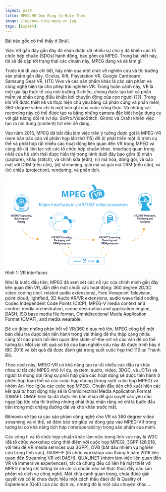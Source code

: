 ```yaml
---
layout: post
title: MPEG-VR One Ring to Rule Them
image: /img/one-ring-mpeg-vr.jpg
tags: [Expert]
---
```


Bài báo gốc có thể thấy ở [[link](https://bitmovin.com/mpeg-vr-one-ring-rule)].

Việc VR gần đây gần đây đã nhận được rất nhiều sự chú ý đã khiến các tổ chức hợp chuẩn (SDOs) hành động, bao gồm cả MPEG. Trong bài viết này, tôi sẽ đề cập tới trạng thái các chuẩn này, MPEG đang và sẽ làm gì.

Trước khi đi vào chi tiết, hãy nhìn qua một chút về nghiên cứu và thị trường sản phẩm gần đây. Oculus, Rift, Playstation VR, Google Cardboard, Samsung Gear VR, HTC Vive và các sản phẩm khác là các sản phẩm và công nghệ hiện tại cho phép trải nghiêm VR. Trong hoàn cảnh này, VR là một giả lập thực tế của môi trường 3 chiều, chúng được tạo bởi cả phần mềm và phần cứng điều khiển bởi chuyển động của con người (??). Trong khi VR được thiết kế và thực hiện chủ yếu bằng cả phần cừng và phần mềm, 360-degree video chỉ là một bản ghi của cuộc sống thực. Và những cái recording này có thể được tạo ra bằng những camera đặc biệt hoặc dụng cụ với giá tương đối rẻ (ví dụ: GoPro/VideoStitch, Girotic và Orah) khiến việc tạo ra nội dung (content) trở nên dễ dàng.

Vào năm 2016, MPEG đã bắt đầu làm việc trên ý tưởng được gọi là MPEG-VR (xem bản báo cáo về phiên họp lần thứ 115) để (i) phát triển một lộ trình cụ thể và phối hợp rất nhiều các hoạt động liên quan đến VR trong MPEG và cũng để (ii) liên lạc với các tổ chức hợp chuẩn khác. Interface quan trọng nhất của hệ sinh thái được hiển thị trong hình dưới đây bao gồm (i) nhận (capture), khâu (stitch), và chỉnh sửa (edit), (ii) mã hóa, đóng gói, và bảo mật với DRM (nếu cần), (iii) streaming, giải mã và giải mã DRM (nếu cần), và (iv) chiếu (projection), rendering, và phân tích.

<div class="imgcap">
 <img src ="/img/mpeg-vr-major-interfaces.png" align = "center" width = "800">
 <div class = "thecap"> Hình 1: VR interfaces </div>
</div>

Như là bước đầu tiên, MPEG đã xem xét các nỗ lực của chính mình gần đây liên quan đến VR, dẫn đến một chuỗi các hoạt động: 360 degree 2D/3D video coding (incl. related audio extensions), Free Viewpoint Television, point cloud, lightfield, 3D Audio AR/VR extensions, audio wave field coding, Codec Independent Code Points (CICP), MPEG-V media context and control, media orchestration, scene description and application engine, DASH, ISO base media file format, Omnidirectional Media Application Format (OMAF), and media wearable.

Đê có được những phản hồi về VR/360 ở quy mô lớn, MPEG công bố một bản điều tra được tiến tiến hành trong vài tháng để thu thập càng nhiều càng tốt các phản hồi liên quan đến state-of-the-art và các vấn đề có thể tương lai. Một vài kết quả sơ bộ của bản nghiên cứu này đã được trình bày ở IBC 2016 và kết quả đã được đánh giá trong suốt cuộc họp thứ 116 tại Thành Đô.

Theo cách này, MPEG-VR có khả năng tạo ra rất nhiều các đầu ra khác nhau từ tất các MPEG nhỏ (ví dụ, system, audio, video, 3DGC, và JCTs) và người ta mong đợi rằng sự phối hợp giữa các hoạt động sẽ được tiến hành ở phiên họp toàn thể và các cuộc họp chung (trong suốt cuộc họp MPEG) và nhóm Ad-Hoc (giữa các cuộc họp MPEG). Chuẩn đầu tiên chỗ xuất hiện các kết quả từ hoạt động này sẽ là Omnidirectinal Media Application Format (OMAF). OMAF hiện tại đã được lên bản nháp để giải quyết các yêu cầu ngay lập tức của thị trường nhưng phải thửa nhận rằng nó chỉ là bước đầu tiên trong một chặng đường dài và khó khăn trước mắt.

Bitmovin sẽ tạo ra các sản phảm công nghệ cho VR và 360 degree video streaming và vì thế, sẽ đảm bảo trợ giúp và đóng góp vào MPEG-VR trong tương lai có khả năng tích hợp (interoperability) trong sản phẩm của mình.

Các công ti và tổ chức hợp chuẩn khác làm việc trong lĩnh vực này là W3C (đã tổ chức workshop cùng thời điểm với cuộc họp MPEG), 3GPP (26.918, với tiêu đề VR media services qua 3GPP), DVB (bắt đầu nhiệm vụ nghiên cứu trong lĩnh vực), DASH-IF (tổ chức workshop vào tháng 5 năm 2016 liên quan đến Streaming VR với DASH), QUALINET (nhóm làm việc liên quan đến VR và immersive experiences), tất cả chúng đều có liên hệ mật thiết với MPEG nhưng chỉ tương lai sẽ chỉ ra chuẩn nào sẽ thực thúc đẩy các sản phẩm và dịch vụ công nghệ. Một khía cạnh quan trọng, chưa được giải quyết (và có lẽ chưa được hiểu một cách thấu đáo) đó là Quality of Experience (QoE) của các dịch vụ, nhưng đó là một câu chuyện khác ...